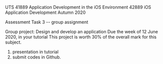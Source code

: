 UTS 
41889 Application Development in the iOS Environment
42889 iOS Application Development
Autumn 2020

Assessment Task 3 -- group assignment

Group project: Design and develop an application
Due the week of 12 June 2020, in your tutorial
This project is worth 30% of the overall mark for this subject.

1. presentation in tutorial
2. submit codes in Github.

